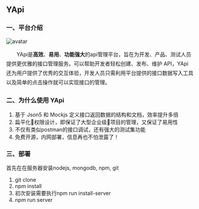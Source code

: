 ## YApi  

### 一、平台介绍
![avatar](http://ov2tuszjv.bkt.clouddn.com/yapi-flow-base.png)

<p style='text-indent:2em;line-height:1.8em'>YApi是<strong>高效</strong>、<strong>易用</strong>、<strong>功能强大</strong>的api管理平台，旨在为开发、产品、测试人员提供更优雅的接口管理服务。可以帮助开发者轻松创建、发布、维护 API，YApi还为用户提供了优秀的交互体验，开发人员只需利用平台提供的接口数据写入工具以及简单的点击操作就可以实现接口的管理。</p>

### 二、为什么使用 YApi
1.  基于 Json5 和 Mockjs 定义接口返回数据的结构和文档，效率提升多倍
2.  扁平化权限设计，即保证了大型企业级项目的管理，又保证了易用性
3.  不仅有类似postman的接口调试，还有强大的测试集功能
4.  免费开源，内网部署，信息再也不怕泄露了！

### 三、部署

首先在在服务器安装nodejs, mongodb, npm, git

1. git clone 
2. npm install
3. 初次安装需要执行npm run install-server
4. npm run server



